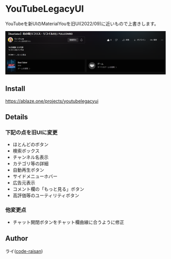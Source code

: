 # YouTubeLegacyUI

YouTubeを新UIのMaterialYouを旧UI(2022/09)に近いもので上書きします。

![Image](docs/decscription.png)

## Install

https://ablaze.one/projects/youtubelegacyui

## Details

### 下記の点を旧UIに変更

- ほとんどのボタン
- 検索ボックス
- チャンネル名表示
- カテゴリ等の詳細
- 自動再生ボタン
- サイドメニューホバー
- 広告元表示
- コメント欄の「もっと見る」ボタン
- 高評価等のユーティリティボタン

### 他変更点

- チャット開閉ボタンをチャット欄曲線に合うように修正

## Author

ライ([code-raisan](https://github.com/code-raisan))
